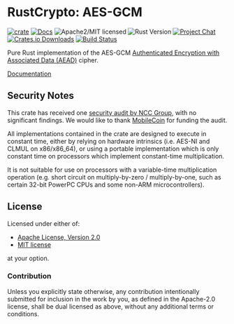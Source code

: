 # RustCrypto: AES-GCM

[![crate][crate-image]][crate-link]
[![Docs][docs-image]][docs-link]
![Apache2/MIT licensed][license-image]
![Rust Version][rustc-image]
[![Project Chat][chat-image]][chat-link]
[![Crates.io Downloads][downloads-image]][crate-link]
[![Build Status][build-image]][build-link]

Pure Rust implementation of the AES-GCM
[Authenticated Encryption with Associated Data (AEAD)][1] cipher.

[Documentation][docs-link]

## Security Notes

This crate has received one [security audit by NCC Group][2], with no significant
findings. We would like to thank [MobileCoin][3] for funding the audit.

All implementations contained in the crate are designed to execute in constant
time, either by relying on hardware intrinsics (i.e. AES-NI and CLMUL on
x86/x86_64), or using a portable implementation which is only constant time
on processors which implement constant-time multiplication.

It is not suitable for use on processors with a variable-time multiplication
operation (e.g. short circuit on multiply-by-zero / multiply-by-one, such as
certain 32-bit PowerPC CPUs and some non-ARM microcontrollers).

## License

Licensed under either of:

 * [Apache License, Version 2.0](http://www.apache.org/licenses/LICENSE-2.0)
 * [MIT license](http://opensource.org/licenses/MIT)

at your option.

### Contribution

Unless you explicitly state otherwise, any contribution intentionally submitted
for inclusion in the work by you, as defined in the Apache-2.0 license, shall be
dual licensed as above, without any additional terms or conditions.

[//]: # (badges)

[crate-image]: https://img.shields.io/crates/v/aes-gcm.svg
[crate-link]: https://crates.io/crates/aes-gcm
[docs-image]: https://docs.rs/aes-gcm/badge.svg
[docs-link]: https://docs.rs/aes-gcm/
[license-image]: https://img.shields.io/badge/license-Apache2.0/MIT-blue.svg
[rustc-image]: https://img.shields.io/badge/rustc-1.49+-blue.svg
[chat-image]: https://img.shields.io/badge/zulip-join_chat-blue.svg
[chat-link]: https://rustcrypto.zulipchat.com/#narrow/stream/260038-AEADs
[downloads-image]: https://img.shields.io/crates/d/aes-gcm.svg
[build-image]: https://github.com/RustCrypto/AEADs/workflows/aes-gcm/badge.svg?branch=master&event=push
[build-link]: https://github.com/RustCrypto/AEADs/actions

[//]: # (general links)

[1]: https://en.wikipedia.org/wiki/Authenticated_encryption
[2]: https://research.nccgroup.com/2020/02/26/public-report-rustcrypto-aes-gcm-and-chacha20poly1305-implementation-review/
[3]: https://www.mobilecoin.com/
